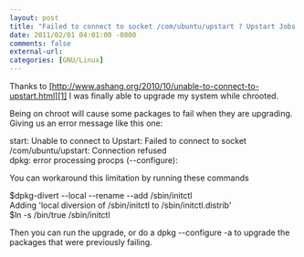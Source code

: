 ```yaml
---
layout: post
title: "Failed to connect to socket /com/ubuntu/upstart ? Upstart Jobs Cannot be Run on chroot"
date: 2011/02/01 04:01:00 -0800
comments: false
external-url:
categories: [GNU/Linux]
---
```



Thanks to [http://www.ashang.org/2010/10/unable-to-connect-to-upstart.html][1] 
I was finally able to upgrade my system while chrooted.

Being on chroot will cause some packages to fail when they are upgrading. Giving 
us an error message like this one:

start: Unable to connect to Upstart: Failed to connect to socket /com/ubuntu/upstart: Connection refused  
dpkg: error processing procps (--configure):

You can workaround this limitation by running these commands

$dpkg-divert --local --rename --add /sbin/initctl  
Adding 'local diversion of /sbin/initctl to /sbin/initctl.distrib'  
$ln -s /bin/true /sbin/initctl

Then you can run the upgrade, or do a dpkg --configure -a to upgrade the packages 
that were previously failing.



[1]: http://www.ashang.org/2010/10/unable-to-connect-to-upstart.html